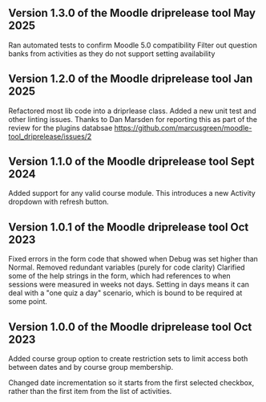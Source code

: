 ## Version 1.3.0 of the Moodle driprelease tool May 2025

Ran automated tests to confirm Moodle 5.0 compatibility
Filter out question banks from activities as they do not support setting availability

## Version 1.2.0 of the Moodle driprelease tool Jan 2025

Refactored most lib code into a driprlease class. Added a new unit test and other linting issues.
Thanks to Dan Marsden for reporting this as part of the review for the plugins databsae
https://github.com/marcusgreen/moodle-tool_driprelease/issues/2

## Version 1.1.0 of the Moodle driprelease tool Sept 2024

Added support for any valid course module. This introduces a new
Activity dropdown with refresh button.

## Version 1.0.1 of the Moodle driprelease tool Oct 2023

Fixed errors in the form code that showed when Debug was set higher than Normal.
Removed redundant variables (purely for code clarity)
Clarified some of the help strings in the form, which had references to when sessions
were measured in weeks not days. Setting in days means it can deal with a "one quiz a day" scenario, which is bound to be required at some point.

## Version 1.0.0 of the Moodle driprelease tool Oct 2023

Added course group option to create restriction sets to limit access both
between dates and by course group membership.

Changed date incrementation so it starts from the first selected checkbox, rather than the first item from the list of activities.

